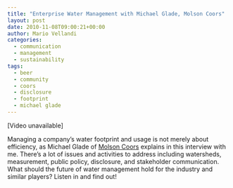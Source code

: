```yaml
---
title: "Enterprise Water Management with Michael Glade, Molson Coors"
layout: post
date: 2010-11-08T09:00:21+00:00
author: Mario Vellandi
categories:
  - communication
  - management
  - sustainability
tags:
  - beer
  - community
  - coors
  - disclosure
  - footprint
  - michael glade
---
```

[Video unavailable]

Managing a company&#8217;s water footprint and usage is not merely about efficiency, as Michael Glade of [Molson Coors](http://www.molsoncoors.com/) explains in this interview with me. There&#8217;s a lot of issues and activities to address including watersheds, measurement, public policy, disclosure, and stakeholder communication. What should the future of water management hold for the industry and similar players? Listen in and find out!
